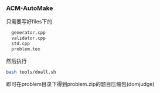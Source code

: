 ### ACM-AutoMake

只需要写好files下的
``` sh
  generator.cpp
  validator.cpp
  std.cpp
  problem.tex
```
然后执行 
``` sh
bash tools/doall.sh
```
即可在problem目录下得到problem.zip的题目压缩包(domjudge)
